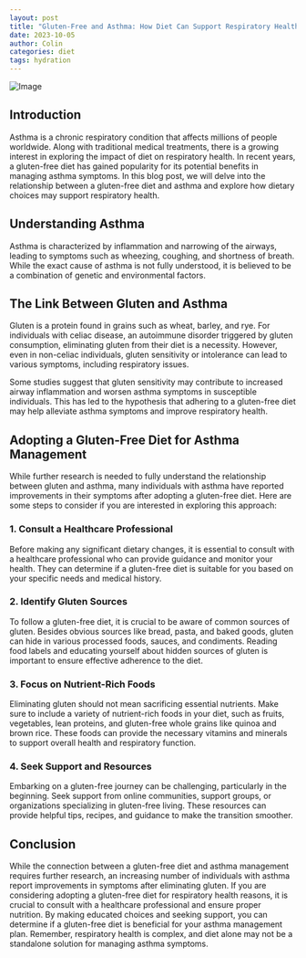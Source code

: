 ```yaml
---
layout: post
title: "Gluten-Free and Asthma: How Diet Can Support Respiratory Health"
date: 2023-10-05
author: Colin
categories: diet
tags: hydration
---
```


![Image](https://source.unsplash.com/1600x900/?asthma)

## Introduction

Asthma is a chronic respiratory condition that affects millions of people worldwide. Along with traditional medical treatments, there is a growing interest in exploring the impact of diet on respiratory health. In recent years, a gluten-free diet has gained popularity for its potential benefits in managing asthma symptoms. In this blog post, we will delve into the relationship between a gluten-free diet and asthma and explore how dietary choices may support respiratory health.

## Understanding Asthma

Asthma is characterized by inflammation and narrowing of the airways, leading to symptoms such as wheezing, coughing, and shortness of breath. While the exact cause of asthma is not fully understood, it is believed to be a combination of genetic and environmental factors.

## The Link Between Gluten and Asthma

Gluten is a protein found in grains such as wheat, barley, and rye. For individuals with celiac disease, an autoimmune disorder triggered by gluten consumption, eliminating gluten from their diet is a necessity. However, even in non-celiac individuals, gluten sensitivity or intolerance can lead to various symptoms, including respiratory issues.

Some studies suggest that gluten sensitivity may contribute to increased airway inflammation and worsen asthma symptoms in susceptible individuals. This has led to the hypothesis that adhering to a gluten-free diet may help alleviate asthma symptoms and improve respiratory health.

## Adopting a Gluten-Free Diet for Asthma Management

While further research is needed to fully understand the relationship between gluten and asthma, many individuals with asthma have reported improvements in their symptoms after adopting a gluten-free diet. Here are some steps to consider if you are interested in exploring this approach:

### 1. Consult a Healthcare Professional

Before making any significant dietary changes, it is essential to consult with a healthcare professional who can provide guidance and monitor your health. They can determine if a gluten-free diet is suitable for you based on your specific needs and medical history.

### 2. Identify Gluten Sources

To follow a gluten-free diet, it is crucial to be aware of common sources of gluten. Besides obvious sources like bread, pasta, and baked goods, gluten can hide in various processed foods, sauces, and condiments. Reading food labels and educating yourself about hidden sources of gluten is important to ensure effective adherence to the diet.

### 3. Focus on Nutrient-Rich Foods

Eliminating gluten should not mean sacrificing essential nutrients. Make sure to include a variety of nutrient-rich foods in your diet, such as fruits, vegetables, lean proteins, and gluten-free whole grains like quinoa and brown rice. These foods can provide the necessary vitamins and minerals to support overall health and respiratory function.

### 4. Seek Support and Resources

Embarking on a gluten-free journey can be challenging, particularly in the beginning. Seek support from online communities, support groups, or organizations specializing in gluten-free living. These resources can provide helpful tips, recipes, and guidance to make the transition smoother.

## Conclusion

While the connection between a gluten-free diet and asthma management requires further research, an increasing number of individuals with asthma report improvements in symptoms after eliminating gluten. If you are considering adopting a gluten-free diet for respiratory health reasons, it is crucial to consult with a healthcare professional and ensure proper nutrition. By making educated choices and seeking support, you can determine if a gluten-free diet is beneficial for your asthma management plan. Remember, respiratory health is complex, and diet alone may not be a standalone solution for managing asthma symptoms.